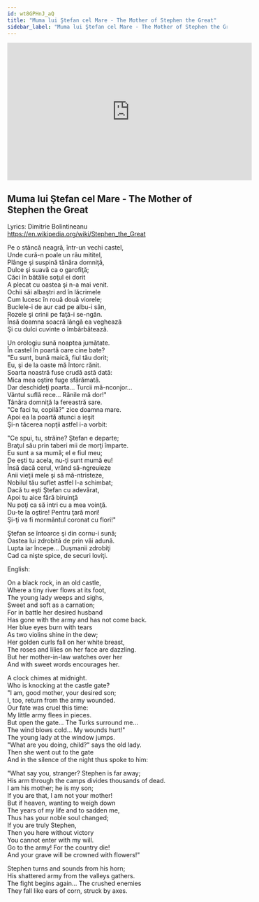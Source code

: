 ```yaml
---
id: wt8GPHnJ_aQ
title: "Muma lui Ştefan cel Mare - The Mother of Stephen the Great"
sidebar_label: "Muma lui Ştefan cel Mare - The Mother of Stephen the Great"
---
```


<div class="video-float-container">
  <iframe
    width="560"
    height="315"
    src="https://www.youtube.com/embed/wt8GPHnJ_aQ"
    title="YouTube video player"
    frameborder="0"
    allow="accelerometer; autoplay; clipboard-write; encrypted-media; gyroscope; picture-in-picture; web-share"
    referrerpolicy="strict-origin-when-cross-origin"
    allowfullscreen
  ></iframe>
</div>

## Muma lui Ştefan cel Mare - The Mother of Stephen the Great

Lyrics: Dimitrie Bolintineanu   
https://en.wikipedia.org/wiki/Stephen_the_Great 

Pe o stâncă neagră, într-un vechi castel,  
Unde cură-n poale un râu mititel,  
Plânge şi suspină tânăra domniţă,  
Dulce şi suavă ca o garofiţă;  
Căci în bătălie soţul ei dorit  
A plecat cu oastea şi n-a mai venit.  
Ochii săi albaştri ard în lăcrimele  
Cum lucesc în rouă două viorele;  
Buclele-i de aur cad pe albu-i sân,  
Rozele şi crinii pe faţă-i se-ngân.  
Însă doamna soacră lângă ea veghează  
Şi cu dulci cuvinte o îmbărbătează.

Un orologiu sună noaptea jumătate.  
În castel în poartă oare cine bate?  
"Eu sunt, bună maică, fiul tău dorit;  
Eu, şi de la oaste mă întorc rănit.  
Soarta noastră fuse crudă astă dată:  
Mica mea oştire fuge sfărămată.  
Dar deschideţi poarta... Turcii mă-nconjor...  
Vântul suflă rece... Rănile mă dor!"  
Tânăra domniţă la fereastră sare.  
"Ce faci tu, copilă?" zice doamna mare.  
Apoi ea la poartă atunci a ieşit  
Şi-n tăcerea nopţii astfel i-a vorbit:

"Ce spui, tu, străine? Ştefan e departe;  
Braţul său prin taberi mii de morţi împarte.  
Eu sunt a sa mumă; el e fiul meu;  
De eşti tu acela, nu-ţi sunt mumă eu!  
Însă dacă cerul, vrând să-ngreuieze  
Anii vieţii mele şi să mă-ntristeze,  
Nobilul tău suflet astfel l-a schimbat;  
Dacă tu eşti Ştefan cu adevărat,  
Apoi tu aice fără biruinţă  
Nu poţi ca să intri cu a mea voinţă.  
Du-te la oştire! Pentru ţară mori!  
Şi-ţi va fi mormântul coronat cu flori!"

Ştefan se întoarce şi din cornu-i sună;  
Oastea lui zdrobită de prin văi adună.  
Lupta iar începe... Duşmanii zdrobiţi  
Cad ca nişte spice, de securi loviţi.

English:

On a black rock, in an old castle,  
Where a tiny river flows at its foot,  
The young lady weeps and sighs,  
Sweet and soft as a carnation;  
For in battle her desired husband  
Has gone with the army and has not come back.  
Her blue eyes burn with tears  
As two violins shine in the dew;  
Her golden curls fall on her white breast,  
The roses and lilies on her face are dazzling.  
But her mother-in-law watches over her  
And with sweet words encourages her.

A clock chimes at midnight.  
Who is knocking at the castle gate?  
"I am, good mother, your desired son;  
I, too, return from the army wounded.  
Our fate was cruel this time:  
My little army flees in pieces.  
But open the gate... The Turks surround me...  
The wind blows cold... My wounds hurt!"  
The young lady at the window jumps.  
"What are you doing, child?" says the old lady.  
Then she went out to the gate  
And in the silence of the night thus spoke to him:

"What say you, stranger? Stephen is far away;  
His arm through the camps divides thousands of dead.  
I am his mother; he is my son;  
If you are that, I am not your mother!  
But if heaven, wanting to weigh down  
The years of my life and to sadden me,  
Thus has your noble soul changed;  
If you are truly Stephen,  
Then you here without victory  
You cannot enter with my will.  
Go to the army! For the country die!  
And your grave will be crowned with flowers!"

Stephen turns and sounds from his horn;  
His shattered army from the valleys gathers.  
The fight begins again... The crushed enemies  
They fall like ears of corn, struck by axes.
